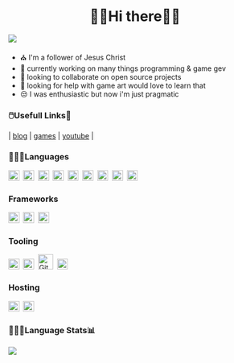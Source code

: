 

<h1 align="center"> 👋🏽Hi there👋🏽 </h1>

![](https://komarev.com/ghpvc/?username=cazterk&style=flat-square&color=blue) 
- ⛪ I'm a follower of Jesus Christ 
- 🔭 currently working on many things programming & game gev 
- 👯 looking to collaborate on open source projects
- 🤔 looking for help with game art would love to learn that
- 😒 I was enthusiastic but now i'm just pragmatic 

### 🖱️Usefull Links🔗
| [blog](https://www.terklog.com/) | [games](https://cazterk.itch.io/) | [youtube](https://www.youtube.com/c/cazterk) |

<h3 align="">👨🏽‍💻Languages</h3> 
<p align="">
<img align="" alt="C#" height="21.6px"  src="https://img.shields.io/badge/C%23-239120?style=for-the-badge&logo=c-sharp&logoColor=white"/>&nbsp
<img align="" alt="HTML5"  height="21.6px"  src="https://img.shields.io/badge/HTML5-E34F26?style=for-the-badge&logo=html5&logoColor=white"/>&nbsp
<img align="" alt="CSS3"  height="21.6px"  src="https://img.shields.io/badge/CSS3-1572B6?style=for-the-badge&logo=css3&logoColor=white"/>&nbsp
<img align="" alt="Sass"  height="21.6px"  src="https://img.shields.io/badge/Sass-CC6699?style=for-the-badge&logo=sass&logoColor=white"/>&nbsp
<img align="" alt="JavaScript" height="21.6px"  src="https://img.shields.io/badge/JavaScript-F7DF1E?style=for-the-badge&logo=javascript&logoColor=black" />&nbsp
<img align="" alt="TypeScript" height="21.6px"  src="https://img.shields.io/badge/TypeScript-007ACC?style=for-the-badge&logo=typescript&logoColor=white" />&nbsp
  <img  alt="Markdown" height="21.6px"  src="https://img.shields.io/badge/Markdown-000000?style=for-the-badge&logo=markdown&logoColor=white"/>&nbsp
<img alt="Ruby" height="21.6px" src="https://img.shields.io/badge/Ruby-CC342D?style=for-the-badge&logo=ruby&logoColor=white" />&nbsp
<img align="" alt="Python" height="21.6px"  src="https://img.shields.io/badge/Python-14354C?style=for-the-badge&logo=python&logoColor=white" />&nbsp
</p>

<h3 align="">Frameworks</h3>
<p align="">
<img alt="React" height="21.6px" src="https://img.shields.io/badge/React-20232A?style=for-the-badge&logo=react&logoColor=61DAFB"/>&nbsp
  <img alt="Rails" height="21.6px"  src="https://img.shields.io/badge/Ruby_on_Rails-CC0000?style=for-the-badge&logo=ruby-on-rails&logoColor=white"/>&nbsp
    <img alt="Dotnet" height="21.6px"  src="https://img.shields.io/badge/.NET-5C2D91?style=for-the-badge&logo=.net&logoColor=white"/>&nbsp
</p>

<h3 align="">Tooling</h3>
<p align="">
<img alt="NodeJS" height="21.6px" src="https://img.shields.io/badge/Node.js-43853D?style=for-the-badge&logo=node.js&logoColor=white"/>&nbsp
<img  alt="Unity" height="21.6px" src="https://img.shields.io/badge/Unity-100000?style=for-the-badge&logo=unity&logoColor=white" />&nbsp
<img alt="Git" width="30px" src="https://cdn.jsdelivr.net/gh/devicons/devicon/icons/git/git-original.svg#dark-mode-only"/>&nbsp
<img  alt="Bash" height="21.6px" src="https://img.shields.io/badge/Shell_Script-121011?style=for-the-badge&logo=gnu-bash&logoColor=white" />&nbsp
</p>

<h3 align="">Hosting</h3>

<p align="">
<img align="" alt="Netlify"  height="21.6px" src="https://img.shields.io/badge/Netlify-00C7B7?style=for-the-badge&logo=netlify&logoColor=white" />&nbsp
<img align="" alt="Vercel"  height="21.6px" src="https://img.shields.io/badge/vercel-%23000000.svg?style=flat-square&logo=vercel&logoColor=white"/>&nbsp
</p>


<h3 align=""> 👨🏽‍💻Language Stats📊 </h3>


<p align="" >
<img src="https://github-readme-stats.vercel.app/api/top-langs/?username=cazterk&hide_border=true&theme=tokyonight&layout=compact">        
</p>   


